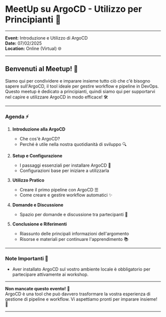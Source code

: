 # MeetUp su ArgoCD - Utilizzo per Principianti 🚀

* * *

**Event:** Introduzione e Utilizzo di ArgoCD  
**Date:** 07/02/2025  
**Location:** Online (Virtual) 🌐  

---

## Benvenuti al Meetup! 🎈  

Siamo qui per condividere e imparare insieme tutto ciò che c'è bisogno sapere sull'ArgoCD, il tool ideale per gestire workflow e pipeline in DevOps. Questo meetup è dedicato a principianti, quindi siamo qui per supportarvi nel capire e utilizzare ArgoCD in modo efficace! 🛠️  

---

### Agenda ⚡  

1. **Introduzione alla ArgoCD**  
   - Che cos'è ArgoCD?  
   - Perché è utile nella nostra quotidianità di sviluppo 🔍  

2. **Setup e Configurazione**  
   - I passaggi essenziali per installare ArgoCD 📡  
   - Configurazioni base per iniziare a utilizzarla  

3. **Utilizzo Pratico**  
   - Creare il primo pipeline con ArgoCD ☰  
   - Come creare e gestire workflow automatici ✨  

4. **Domande e Discussione**  
   - Spazio per domande e discussione tra partecipanti 💬  

5. **Conclusione e Riferimenti**  
   - Riassunto delle principali informazioni dell'argomento  
   - Risorse e materiali per continuare l'apprendimento 📚  

---

### Note Importanti 📝  
- Aver installato ArgoCD sul vostro ambiente locale è obbligatorio per partecipare attivamente ai workshop.  

---

**Non mancate questo evento!** 🎉  
ArgoCD è una tool che può davvero trasformare la vostra esperienza di gestione di pipeline e workflow. Vi aspettiamo pronti per imparare insieme! 🚀  

--- 
